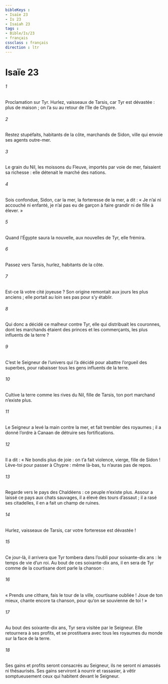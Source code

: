 ```yaml
---
bibleKeys : 
- Isaïe 23
- Is 23
- Isaiah 23
tags : 
- Bible/Is/23
- français
cssclass : français
direction : ltr
---
```


# Isaïe 23

###### 1
Proclamation sur Tyr.
Hurlez, vaisseaux de Tarsis,
car Tyr est dévastée : plus de maison ;
on l’a su au retour de l’île de Chypre.
###### 2
Restez stupéfaits, habitants de la côte,
marchands de Sidon, ville qui envoie ses agents outre-mer.
###### 3
Le grain du Nil, les moissons du Fleuve,
importés par voie de mer,
faisaient sa richesse :
elle détenait le marché des nations.
###### 4
Sois confondue, Sidon,
car la mer, la forteresse de la mer, a dit :
« Je n’ai ni accouché ni enfanté,
je n’ai pas eu de garçon à faire grandir
ni de fille à élever. »
###### 5
Quand l’Égypte saura la nouvelle,
aux nouvelles de Tyr, elle frémira.
###### 6
Passez vers Tarsis,
hurlez, habitants de la côte.
###### 7
Est-ce là votre cité joyeuse ?
Son origine remontait aux jours les plus anciens ;
elle portait au loin ses pas
pour s’y établir.
###### 8
Qui donc a décidé ce malheur contre Tyr,
elle qui distribuait les couronnes,
dont les marchands étaient des princes
et les commerçants, les plus influents de la terre ?
###### 9
C’est le Seigneur de l’univers qui l’a décidé
pour abattre l’orgueil des superbes,
pour rabaisser tous les gens influents de la terre.
###### 10
Cultive la terre comme les rives du Nil, fille de Tarsis,
ton port marchand n’existe plus.
###### 11
Le Seigneur a levé la main contre la mer,
et fait trembler des royaumes ;
il a donné l’ordre à Canaan
de détruire ses fortifications.
###### 12
Il a dit : « Ne bondis plus de joie :
on t’a fait violence, vierge, fille de Sidon !
Lève-toi pour passer à Chypre :
même là-bas, tu n’auras pas de repos.
###### 13
Regarde vers le pays des Chaldéens :
ce peuple n’existe plus.
Assour a laissé ce pays aux chats sauvages,
il a élevé des tours d’assaut ;
il a rasé ses citadelles,
il en a fait un champ de ruines.
###### 14
Hurlez, vaisseaux de Tarsis,
car votre forteresse est dévastée !
###### 15
Ce jour-là, il arrivera
que Tyr tombera dans l’oubli
pour soixante-dix ans :
le temps de vie d’un roi.
Au bout de ces soixante-dix ans, il en sera de Tyr
comme de la courtisane dont parle la chanson :
###### 16
« Prends une cithare, fais le tour de la ville,
courtisane oubliée !
Joue de ton mieux, chante encore ta chanson,
pour qu’on se souvienne de toi ! »
###### 17
Au bout des soixante-dix ans,
Tyr sera visitée par le Seigneur.
Elle retournera à ses profits,
et se prostituera avec tous les royaumes du monde
sur la face de la terre.
###### 18
Ses gains et profits seront consacrés au Seigneur,
ils ne seront ni amassés ni thésaurisés.
Ses gains serviront à nourrir et rassasier,
à vêtir somptueusement
ceux qui habitent devant le Seigneur.
